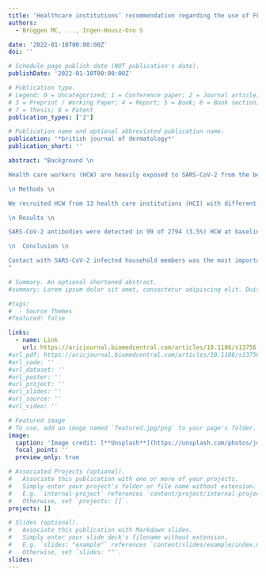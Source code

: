 ```yaml
---
title: 'Healthcare institutions’ recommendation regarding the use of FFP-2 masks and SARS-CoV-2 seropositivity among healthcare workers: a multicenter longitudinal cohort study'
authors:
  - Brüggen MC, ..., Ingen-Housz-Oro S

date: '2022-01-10T00:00:00Z'
doi: ''

# Schedule page publish date (NOT publication's date).
publishDate: '2022-01-10T00:00:00Z'

# Publication type.
# Legend: 0 = Uncategorized; 1 = Conference paper; 2 = Journal article;
# 3 = Preprint / Working Paper; 4 = Report; 5 = Book; 6 = Book section;
# 7 = Thesis; 8 = Patent
publication_types: ['2']

# Publication name and optional abbreviated publication name.
publication: '*british journal of dermatology*'
publication_short: ''

abstract: "Background \n

Health care workers (HCW) are heavily exposed to SARS-CoV-2 from the beginning of the pandemic. We aimed to analyze risk factors for SARS-CoV-2 seroconversion among HCW with a special emphasis on the respective healthcare institutions’ recommendation regarding the use of FFP-2 masks.

\n Methods \n

We recruited HCW from 13 health care institutions (HCI) with different mask policies (type IIR surgical face masks vs. FFP-2 masks) in Southeastern Switzerland (canton of Grisons). Sera of participants were analyzed for the presence of SARS-CoV-2 antibodies 6 months apart, after the first and during the second pandemic wave using an electro-chemiluminescence immunoassay (ECLIA, Roche Diagnostics). We captured risk factors for SARS-CoV-2 infection by using an online questionnaire at both time points. The effects of individual COVID-19 exposure, regional incidence and FFP-2 mask policy on the probability of seroconversion were evaluated with univariable and multivariable logistic regression.

\n Results \n

SARS-CoV-2 antibodies were detected in 99 of 2794 (3.5%) HCW at baseline and in 376 of 2315 (16.2%) participants 6 months later. In multivariable analyses the strongest association for seroconversion was exposure to a household member with known COVID-19 (aOR: 19.82, 95% CI 8.11–48.43, p < 0.001 at baseline and aOR: 8.68, 95% CI 6.13–12.29, p < 0.001 at follow-up). Significant occupational risk factors at baseline included exposure to COVID-19 patients (aOR: 2.79, 95% CI 1.28–6.09, p = 0.010) and to SARS-CoV-2 infected co-workers (aOR: 2.50, 95% CI 1.52–4.12, p < 0.001). At follow up 6 months later, non-occupational exposure to SARS-CoV-2 infected individuals (aOR: 2.54, 95% CI 1.66–3.89 p < 0.001) and the local COVID-19 incidence of the corresponding HCI (aOR: 1.98, 95% CI 1.30–3.02, p = 0.001) were associated with seroconversion. The healthcare institutions’ mask policy (surgical masks during usual exposure vs. general use of FFP-2 masks) did not affect seroconversion rates of HCW during the first and the second pandemic wave.

\n  Conclusion \n

Contact with SARS-CoV-2 infected household members was the most important risk factor for seroconversion among HCW. The strongest occupational risk factor was exposure to COVID-19 patients. During this pandemic, with heavy non-occupational exposure to SARS-CoV-2, the mask policy of HCIs did not affect the seroconversion rate of HCWs.
"

# Summary. An optional shortened abstract.
#summary: Lorem ipsum dolor sit amet, consectetur adipiscing elit. Duis posuere tellus ac convallis placerat. Proin tincidunt magna sed ex sollicitudin condimentum.

#tags:
#  - Source Themes
#featured: false

links:
  - name: Link
    url: https://aricjournal.biomedcentral.com/articles/10.1186/s13756-021-01047-x#article-info
#url_pdf: https://aricjournal.biomedcentral.com/articles/10.1186/s13756-021-01047-x#article-info
#url_code: ''
#url_dataset: ''
#url_poster: ''
#url_project: ''
#url_slides: ''
#url_source: ''
#url_video: ''

# Featured image
# To use, add an image named `featured.jpg/png` to your page's folder.
image:
  caption: 'Image credit: [**Unsplash**](https://unsplash.com/photos/jdD8gXaTZsc)'
  focal_point: ''
  preview_only: true

# Associated Projects (optional).
#   Associate this publication with one or more of your projects.
#   Simply enter your project's folder or file name without extension.
#   E.g. `internal-project` references `content/project/internal-project/index.md`.
#   Otherwise, set `projects: []`.
projects: []

# Slides (optional).
#   Associate this publication with Markdown slides.
#   Simply enter your slide deck's filename without extension.
#   E.g. `slides: "example"` references `content/slides/example/index.md`.
#   Otherwise, set `slides: ""`.
slides:
---
```

